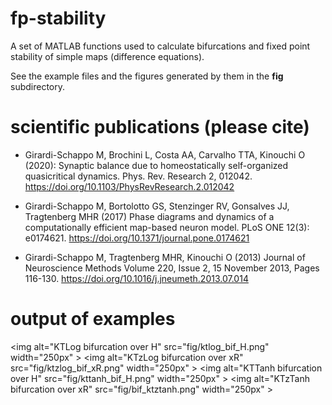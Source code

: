 # fp-stability
A set of MATLAB functions used to calculate bifurcations and fixed point stability of simple maps (difference equations).

See the example files and the figures generated by them in the **fig** subdirectory.

# scientific publications (please cite)

* Girardi-Schappo M, Brochini L, Costa AA, Carvalho TTA, Kinouchi O (2020): Synaptic balance due to homeostatically self-organized quasicritical dynamics. Phys. Rev. Research 2, 012042. https://doi.org/10.1103/PhysRevResearch.2.012042

* Girardi-Schappo M, Bortolotto GS, Stenzinger RV, Gonsalves JJ, Tragtenberg MHR (2017) Phase diagrams and dynamics of a computationally efficient map-based neuron model. PLoS ONE 12(3): e0174621. https://doi.org/10.1371/journal.pone.0174621

* Girardi-Schappo M, Tragtenberg MHR, Kinouchi O (2013) Journal of Neuroscience Methods Volume 220, Issue 2, 15 November 2013, Pages 116-130. https://doi.org/10.1016/j.jneumeth.2013.07.014

# output of examples
<img alt="KTLog bifurcation over H" src="fig/ktlog_bif_H.png" width="250px" \>
<img alt="KTzLog bifurcation over xR" src="fig/ktzlog_bif_xR.png" width="250px" \>
<img alt="KTTanh bifurcation over H" src="fig/kttanh_bif_H.png" width="250px" \>
<img alt="KTzTanh bifurcation over xR" src="fig/bif_ktztanh.png" width="250px" \>

